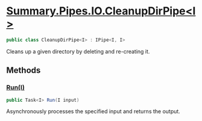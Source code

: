 # [Summary.Pipes.IO.CleanupDirPipe&lt;I&gt;](../src/Core/Pipes/IO/CleanupDirPipe.cs#L6)
```cs
public class CleanupDirPipe<I> : IPipe<I, I>
```

Cleans up a given directory by deleting and re-creating it.

## Methods
### [Run(I)](../src/Core/Pipes/IO/CleanupDirPipe.cs#L9)
```cs
public Task<I> Run(I input)
```

Asynchronously processes the specified input and returns the output.


